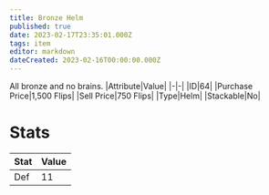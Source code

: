```yaml
---
title: Bronze Helm
published: true
date: 2023-02-17T23:35:01.000Z
tags: item
editor: markdown
dateCreated: 2023-02-16T00:00:00.000Z
---
```


All bronze and no brains.
|Attribute|Value|
|-|-|
|ID|64|
|Purchase Price|1,500 Flips|
|Sell Price|750 Flips|
|Type|Helm|
|Stackable|No|

# Stats
|Stat|Value|
|-|-|
|Def|11|
